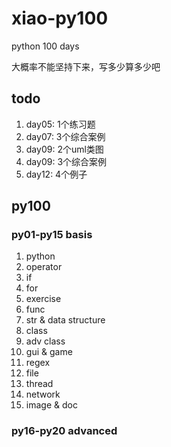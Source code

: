 # xiao-py100
python 100 days

大概率不能坚持下来，写多少算多少吧

## todo
1. day05: 1个练习题
1. day07: 3个综合案例
1. day09: 2个uml类图
1. day09: 3个综合案例
1. day12: 4个例子

## py100

### py01-py15 basis
1. python
2. operator
3. if
4. for
5. exercise
6. func
7. str & data structure
8. class 
9. adv class
10. gui & game
11. regex
12. file
13. thread
14. network
15. image & doc

### py16-py20 advanced

